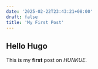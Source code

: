 ```yaml
---
date: '2025-02-22T23:43:21+08:00'
draft: false
title: 'My First Post'
---
```

## Hello Hugo
This is my **first** post on *HUNKUE*. 